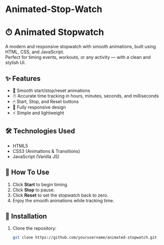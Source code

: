 # Animated-Stop-Watch

# ⏱ Animated Stopwatch  

A modern and responsive stopwatch with smooth animations, built using HTML, CSS, and JavaScript.  
Perfect for timing events, workouts, or any activity — with a clean and stylish UI.

## ✨ Features
- 🎨 Smooth start/stop/reset animations
- ⏱ Accurate time tracking in hours, minutes, seconds, and milliseconds
- 🖱 Start, Stop, and Reset buttons
- 📱 Fully responsive design
- ⚡ Simple and lightweight

## 🛠 Technologies Used
- HTML5
- CSS3 (Animations & Transitions)
- JavaScript (Vanilla JS)

## 🚀 How To Use
1. Click **Start** to begin timing.
2. Click **Stop** to pause.
3. Click **Reset** to set the stopwatch back to zero.
4. Enjoy the smooth animations while tracking time.

## 📂 Installation
1. Clone the repository:
   ```bash
   git clone https://github.com/yourusername/animated-stopwatch.git
